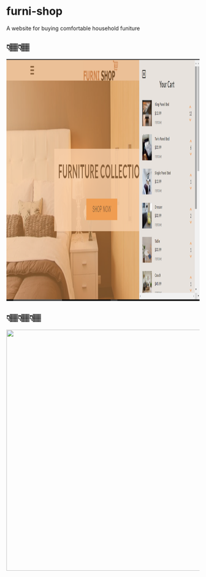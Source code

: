 # furni-shop

A website for buying comfortable household funiture

## 👇🏽👇🏽

<img src ="images/landing1.png" width="1200" height="631">

## 👇🏽👇🏽👇🏽

<img src ="image/landing2.png" width="1200" height="629">
